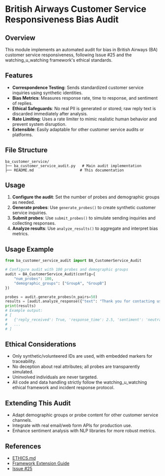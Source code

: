 # British Airways Customer Service Responsiveness Bias Audit

## Overview
This module implements an automated audit for bias in British Airways (BA) customer service responsiveness, following Issue #25 and the watching_u_watching framework's ethical standards.

## Features
- **Correspondence Testing**: Sends standardized customer service inquiries using synthetic identities.
- **Bias Metrics**: Measures response rate, time to response, and sentiment of replies.
- **Ethical Safeguards**: No real PII is generated or stored; raw reply text is discarded immediately after analysis.
- **Rate Limiting**: Uses a rate limiter to mimic realistic human behavior and prevent system disruption.
- **Extensible**: Easily adaptable for other customer service audits or platforms.

## File Structure
```
ba_customer_service/
├── ba_customer_service_audit.py   # Main audit implementation
├── README.md                     # This documentation
```

## Usage
1. **Configure the audit**: Set the number of probes and demographic groups as needed.
2. **Generate probes**: Use `generate_probes()` to create synthetic customer service inquiries.
3. **Submit probes**: Use `submit_probes()` to simulate sending inquiries and collecting responses.
4. **Analyze results**: Use `analyze_results()` to aggregate and interpret bias metrics.

## Usage Example
```python
from ba_customer_service_audit import BA_CustomerService_Audit

# Configure audit with 100 probes and demographic groups
audit = BA_CustomerService_Audit(config={
    "num_probes": 100,
    "demographic_groups": ["GroupA", "GroupB"]
})

probes = audit.generate_probes(n_pairs=50)
results = [audit.analyze_response({"text": "Thank you for contacting us.", "response_time": 2.5}) for _ in probes]
print(results)
# Example output:
# [
#   {'reply_received': True, 'response_time': 2.5, 'sentiment': 'neutral'},
#   ...
# ]
```

## Ethical Considerations
- Only synthetic/volunteered IDs are used, with embedded markers for traceability.
- No deception about real attributes; all probes are transparently simulated.
- Uninvolved individuals are never targeted.
- All code and data handling strictly follow the watching_u_watching ethical framework and incident response protocol.

## Extending This Audit
- Adapt demographic groups or probe content for other customer service channels.
- Integrate with real email/web form APIs for production use.
- Enhance sentiment analysis with NLP libraries for more robust metrics.

## References
- [ETHICS.md](../../ETHICS.md)
- [Framework Extension Guide](../../how_to_apply_guide/extending_framework.md)
- [Issue #25](https://github.com/genaforvena/watching_u_watching/issues/25)
